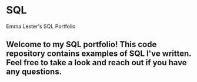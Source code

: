 # SQL
Emma Lester's SQL Portfolio 
## Welcome to my SQL portfolio! This code repository contains examples of SQL I've written. Feel free to take a look and reach out if you have any questions.
